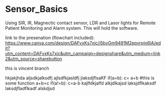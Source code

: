# Sensor_Basics
Using SIR, IR, Magnectic contact sensor, LDR and Lasor lights for Remote Patient Monitoring and Alarm system. This will hold the software. 

link to the presenation (flowchart included): https://www.canva.com/design/DAFvxKs7xic/i5bvGm9491M2epvrpjn6lA/edit?utm_content=DAFvxKs7xic&utm_campaign=designshare&utm_medium=link2&utm_source=sharebutton

this is vincent branch

hkjakjhda
aljsdkjalksdfj
ajlsdfkjasldfj
jlaksdjflsaKF
if(a=b):
    c= a+b
    #this is some function 
    a+b=c
if(a!=b):
    c=a-b
    kajlfdkjalfd
    alkjdlkajsd
    laksjdflkaksdf
    laksdjfladflkadf
    alskdjsd
